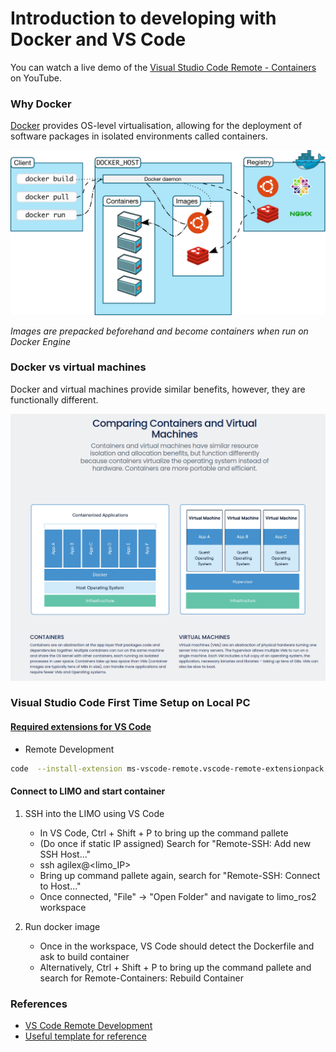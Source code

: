 # Introduction to developing with Docker and VS Code

You can watch a live demo of the [Visual Studio Code Remote - Containers](https://www.youtube.com/watch?v=TVcoGLL6Smo) on YouTube.

### Why Docker

[Docker](https://docs.docker.com/get-started/overview/) provides OS-level virtualisation, allowing for the deployment of software packages in isolated environments called containers. 

![Docker Architecture](./assets/docker_architecture.svg)

*Images are prepacked beforehand and become containers when run on Docker Engine*

### Docker vs virtual machines

Docker and virtual machines provide similar benefits, however, they are functionally different. 

![Docker VM Differences](./assets/docker_vm_diff.png)

### Visual Studio Code First Time Setup on Local PC

#### [Required extensions for VS Code](https://code.visualstudio.com/docs/editor/extension-marketplace)
* Remote Development
```bash
code  --install-extension ms-vscode-remote.vscode-remote-extensionpack
```

#### Connect to LIMO and start container

1. SSH into the LIMO using VS Code
    * In VS Code, Ctrl + Shift + P to bring up the command pallete
    * (Do once if static IP assigned) Search for "Remote-SSH: Add new SSH Host..."
    * ssh agilex@<limo_IP>
    * Bring up command pallete again, search for "Remote-SSH: Connect to Host..."
    * Once connected, "File" -> "Open Folder" and navigate to limo_ros2 workspace

2. Run docker image
    * Once in the workspace, VS Code should detect the Dockerfile and ask to build container
    * Alternatively, Ctrl + Shift + P to bring up the command pallete and search for Remote-Containers: Rebuild Container

### References
* [VS Code Remote Development](https://code.visualstudio.com/docs/remote/remote-overview)
* [Useful template for reference](https://github.com/athackst/vscode_ros2_workspace)